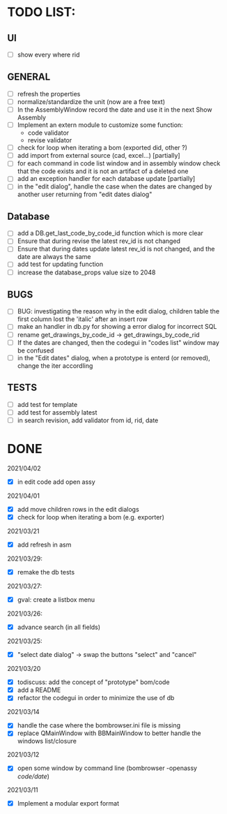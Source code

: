 # TODO LIST:

## UI

- [ ] show every where rid

## GENERAL

- [ ] refresh the properties
- [ ] normalize/standardize the unit (now are a free text)
- [ ] In the AssemblyWindow record the date and use it in the next Show Assembly
- [ ] Implement an extern module to customize some function:
  - code validator
  - revise validator
- [ ] check for loop when iterating a bom (exported did, other ?)
- [ ] add import from external source (cad, excel...) [partially]
- [ ] for each command in code list window and in assembly window check that the code exists and it is not an artifact of a deleted one
- [ ] add an exception handler for each database update [partially]
- [ ] in the "edit dialog", handle the case when the dates are changed by another user returning from "edit dates dialog"

## Database

- [ ] add a DB.get_last_code_by_code_id function which is more clear
- [ ] Ensure that during revise the latest rev_id is not changed
- [ ] Ensure that during dates update latest rev_id is not changed, and the date are always the same
- [ ] add test for updating function
- [ ] increase the database_props value size to 2048

## BUGS

- [ ] BUG: investigating the reason why in the edit dialog, children table the first column lost the 'italic' after an insert row
- [ ] make an handler in db.py for showing a error dialog for incorrect SQL
- [ ] rename get_drawings_by_code_id -> get_drawings_by_code_rid
- [ ] If the dates are changed, then the codegui in "codes list" window may be confused
- [ ] in the "Edit dates" dialog, when a prototype is enterd (or removed), change the iter accordling

## TESTS

- [ ] add test for template
- [ ] add test for assembly latest
- [ ] in search revision, add validator from id, rid, date

# DONE

2021/04/02
- [X] in edit code add open assy

2021/04/01
- [X] add move children rows in the edit dialogs
- [X] check for loop when iterating a bom (e.g. exporter)

2021/03/21
- [X] add refresh in asm

2021/03/29:
- [X] remake the db tests

2021/03/27:
- [X] gval: create a listbox menu

2021/03/26:
- [X] advance search (in all fields)

2021/03/25:
- [X] "select date dialog" -> swap the buttons "select" and "cancel"

2021/03/20
- [X] todiscuss: add the concept of "prototype" bom/code
- [X] add a README
- [X] refactor the codegui in order to minimize the use of db

2021/03/14
- [X] handle the case where the bombrowser.ini file is missing
- [X] replace QMainWindow with BBMainWindow to better handle the windows list/closure

2021/03/12
- [X] open some window by command line (bombrowser -openassy *code/date*)

2021/03/11
- [X] Implement a modular export format
